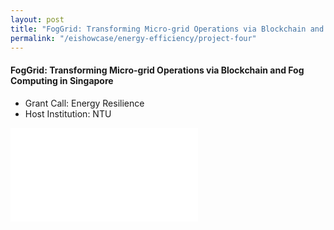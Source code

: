 ```yaml
---
layout: post
title: "FogGrid: Transforming Micro-grid Operations via Blockchain and Fog Computing in Singapore"
permalink: "/eishowcase/energy-efficiency/project-four"
---
```

#### FogGrid: Transforming Micro-grid Operations via Blockchain and Fog Computing in Singapore
* Grant Call: Energy Resilience
* Host Institution: NTU


<div class="showcase-embed-container">
	<embed type="application/pdf" src="/files/showcase/energy_efficiency_04.pdf#view=FitH">
</div>